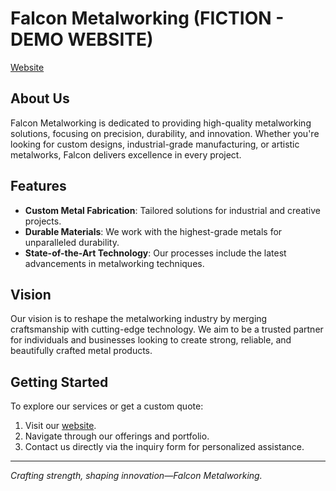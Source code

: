# Falcon Metalworking (FICTION - DEMO WEBSITE)

[Website](https://falcon.starlight-foss.org/en/)

## About Us

Falcon Metalworking is dedicated to providing high-quality metalworking solutions, focusing on precision, durability, and innovation. Whether you're looking for custom designs, industrial-grade manufacturing, or artistic metalworks, Falcon delivers excellence in every project.

## Features

- **Custom Metal Fabrication**: Tailored solutions for industrial and creative projects.
- **Durable Materials**: We work with the highest-grade metals for unparalleled durability.
- **State-of-the-Art Technology**: Our processes include the latest advancements in metalworking techniques.

## Vision

Our vision is to reshape the metalworking industry by merging craftsmanship with cutting-edge technology. We aim to be a trusted partner for individuals and businesses looking to create strong, reliable, and beautifully crafted metal products.

## Getting Started

To explore our services or get a custom quote:

1. Visit our [website](https://falcon.starlight-foss.org/en/).
2. Navigate through our offerings and portfolio.
3. Contact us directly via the inquiry form for personalized assistance.

---

*Crafting strength, shaping innovation—Falcon Metalworking.*
